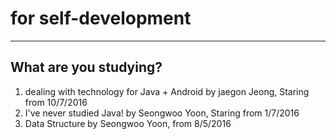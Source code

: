 # for self-development
----
## What are you studying?
1. dealing with technology for Java + Android by jaegon Jeong, Staring from 10/7/2016
2. I've never studied Java! by Seongwoo Yoon, Staring from 1/7/2016
3. Data Structure by Seongwoo Yoon, from  8/5/2016
